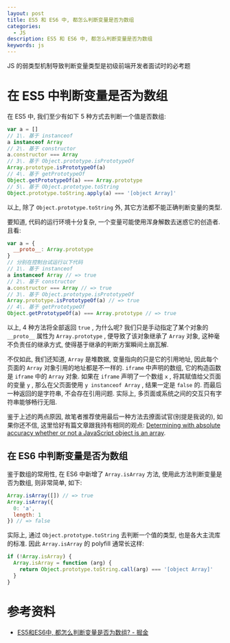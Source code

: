 ```yaml
---
layout: post
title: ES5 和 ES6 中, 都怎么判断变量是否为数组
categories:
  - JS
description: ES5 和 ES6 中, 都怎么判断变量是否为数组
keywords: js
---
```


JS 的弱类型机制导致判断变量类型是初级前端开发者面试时的必考题

# 在 ES5 中判断变量是否为数组

在 ES5 中, 我们至少有如下 5 种方式去判断一个值是否数组:

```javascript
var a = []
// 1\. 基于 instanceof
a instanceof Array
// 2\. 基于 constructor
a.constructor === Array
// 3\. 基于 Object.prototype.isPrototypeOf
Array.prototype.isPrototypeOf(a)
// 4\. 基于 getPrototypeOf
Object.getPrototypeOf(a) === Array.prototype
// 5\. 基于 Object.prototype.toString
Object.prototype.toString.apply(a) === '[object Array]'
```

以上, 除了 `Object.prototype.toString` 外, 其它方法都不能正确判断变量的类型.

要知道, 代码的运行环境十分复杂, 一个变量可能使用浑身解数去迷惑它的创造者. 且看:

```javascript
var a = {
  __proto__: Array.prototype
}
// 分别在控制台试运行以下代码
// 1\. 基于 instanceof
a instanceof Array // => true
// 2\. 基于 constructor
a.constructor === Array // => true
// 3\. 基于 Object.prototype.isPrototypeOf
Array.prototype.isPrototypeOf(a) // => true
// 4\. 基于 getPrototypeOf
Object.getPrototypeOf(a) === Array.prototype // => true
```

以上, 4 种方法将全部返回 `true` , 为什么呢? 我们只是手动指定了某个对象的 `__proto__` 属性为 `Array.prototype` , 便导致了该对象继承了 `Array` 对象, 这种毫不负责任的继承方式, 使得基于继承的判断方案瞬间土崩瓦解.

不仅如此, 我们还知道, `Array` 是堆数据, 变量指向的只是它的引用地址, 因此每个页面的 `Array` 对象引用的地址都是不一样的. `iframe` 中声明的数组, 它的构造函数是 `iframe` 中的 `Array` 对象. 如果在 `iframe` 声明了一个数组 `x` , 将其赋值给父页面的变量 `y` , 那么在父页面使用 `y instanceof Array` , 结果一定是 `false` 的. 而最后一种返回的是字符串, 不会存在引用问题. 实际上, 多页面或系统之间的交互只有字符串能够畅行无阻.

鉴于上述的两点原因, 故笔者推荐使用最后一种方法去撩面试官(别提是我说的), 如果你还不信, 这里恰好有篇文章跟我持有相同的观点: [Determining with absolute accuracy whether or not a JavaScript object is an array](http://web.mit.edu/jwalden/www/isArray.html).

## 在 ES6 中判断变量是否为数组

鉴于数组的常用性, 在 ES6 中新增了 `Array.isArray` 方法, 使用此方法判断变量是否为数组, 则非常简单, 如下:

```javascript
Array.isArray([]) // => true
Array.isArray({
  0: 'a',
  length: 1
}) // => false
```

实际上, 通过 `Object.prototype.toString` 去判断一个值的类型, 也是各大主流库的标准. 因此 `Array.isArray` 的 polyfill 通常长这样:

```javascript
if (!Array.isArray) {
  Array.isArray = function (arg) {
    return Object.prototype.toString.call(arg) === '[object Array]'
  }
}
```

# 参考资料

- [ES5和ES6中, 都怎么判断变量是否为数组? - 掘金](https://juejin.im/post/5ced146ef265da1bc07e1a3c)
